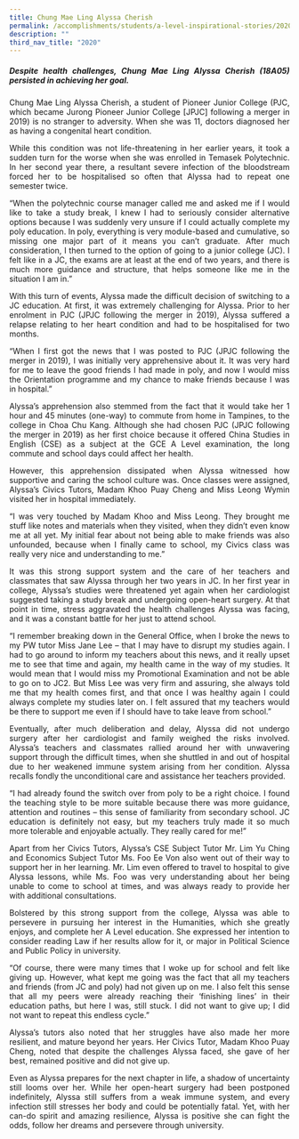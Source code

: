 ```yaml
---
title: Chung Mae Ling Alyssa Cherish
permalink: /accomplishments/students/a-level-inspirational-stories/2020/cherish/
description: ""
third_nav_title: "2020"
---
```

<div align=justify>
<h5><strong>Despite health challenges, Chung Mae Ling Alyssa Cherish (18A05) persisted in achieving her goal.</strong></h5>

<p>Chung Mae Ling Alyssa Cherish, a student of Pioneer Junior College (PJC, which became Jurong Pioneer Junior College [JPJC] following a merger in 2019) is no stranger to adversity. When she was 11, doctors diagnosed her as having a congenital heart condition.</p>

<p>
While this condition was not life-threatening in her earlier years, it took a sudden turn for the worse when she was enrolled in Temasek Polytechnic. In her second year there, a resultant severe infection of the bloodstream forced her to be hospitalised so often that Alyssa had to repeat one semester twice.</p>

<p>
“When the polytechnic course manager called me and asked me if I would like to take a study break, I knew I had to seriously consider alternative options because I was suddenly very unsure if I could actually complete my poly education. In poly, everything is very module-based and cumulative, so missing one major part of it means you can’t graduate. After much consideration, I then turned to the option of going to a junior college (JC). I felt like in a JC, the exams are at least at the end of two years, and there is much more guidance and structure, that helps someone like me in the situation I am in.”</p>

<p>
With this turn of events, Alyssa made the difficult decision of switching to a JC education. At first, it was extremely challenging for Alyssa. Prior to her enrolment in PJC (JPJC following the merger in 2019), Alyssa suffered a relapse relating to her heart condition and had to be hospitalised for two months.</p>

<p>
“When I first got the news that I was posted to PJC (JPJC following the merger in 2019), I was initially very apprehensive about it. It was very hard for me to leave the good friends I had made in poly, and now I would miss the Orientation programme and my chance to make friends because I was in hospital.”</p>

<p>
Alyssa’s apprehension also stemmed from the fact that it would take her 1 hour and 45 minutes (one-way) to commute from home in Tampines, to the college in Choa Chu Kang. Although she had chosen PJC (JPJC following the merger in 2019) as her first choice because it offered China Studies in English (CSE) as a subject at the GCE A Level examination, the long commute and school days could affect her health.</p>

<p>
However, this apprehension dissipated when Alyssa witnessed how supportive and caring the school culture was. Once classes were assigned, Alyssa’s Civics Tutors, Madam Khoo Puay Cheng and Miss Leong Wymin visited her in hospital immediately.</p>

<p>
“I was very touched by Madam Khoo and Miss Leong. They brought me stuff like notes and materials when they visited, when they didn’t even know me at all yet. My initial fear about not being able to make friends was also unfounded, because when I finally came to school, my Civics class was really very nice and understanding to me.”</p>

<p>
It was this strong support system and the care of her teachers and classmates that saw Alyssa through her two years in JC. In her first year in college, Alyssa’s studies were threatened yet again when her cardiologist suggested taking a study break and undergoing open-heart surgery. At that point in time, stress aggravated the health challenges Alyssa was facing, and it was a constant battle for her just to attend school.</p>

<p>
“I remember breaking down in the General Office, when I broke the news to my PW tutor Miss Jane Lee – that I may have to disrupt my studies again. I had to go around to inform my teachers about this news, and it really upset me to see that time and again, my health came in the way of my studies. It would mean that I would miss my Promotional Examination and not be able to go on to JC2. But Miss Lee was very firm and assuring, she always told me that my health comes first, and that once I was healthy again I could always complete my studies later on. I felt assured that my teachers would be there to support me even if I should have to take leave from school.”</p>

<p>
Eventually, after much deliberation and delay, Alyssa did not undergo surgery after her cardiologist and family weighed the risks involved. Alyssa’s teachers and classmates rallied around her with unwavering support through the difficult times, when she shuttled in and out of hospital due to her weakened immune system arising from her condition. Alyssa recalls fondly the unconditional care and assistance her teachers provided.</p>

<p>
“I had already found the switch over from poly to be a right choice. I found the teaching style to be more suitable because there was more guidance, attention and routines – this sense of familiarity from secondary school. JC education is definitely not easy, but my teachers truly made it so much more tolerable and enjoyable actually. They really cared for me!”</p>

<p>
Apart from her Civics Tutors, Alyssa’s CSE Subject Tutor Mr. Lim Yu Ching and Economics Subject Tutor Ms. Foo Ee Von also went out of their way to support her in her learning. Mr. Lim even offered to travel to hospital to give Alyssa lessons, while Ms. Foo was very understanding about her being unable to come to school at times, and was always ready to provide her with additional consultations.</p>

<p>
Bolstered by this strong support from the college, Alyssa was able to persevere in pursuing her interest in the Humanities, which she greatly enjoys, and complete her A Level education. She expressed her intention to consider reading Law if her results allow for it, or major in Political Science and Public Policy in university.</p>

<p>
“Of course, there were many times that I woke up for school and felt like giving up. However, what kept me going was the fact that all my teachers and friends (from JC and poly) had not given up on me. I also felt this sense that all my peers were already reaching their ‘finishing lines’ in their education paths, but here I was, still stuck. I did not want to give up; I did not want to repeat this endless cycle.”</p>

<p>
Alyssa’s tutors also noted that her struggles have also made her more resilient, and mature beyond her years. Her Civics Tutor, Madam Khoo Puay Cheng, noted that despite the challenges Alyssa faced, she gave of her best, remained positive and did not give up.</p>

<p>
Even as Alyssa prepares for the next chapter in life, a shadow of uncertainty still looms over her. While her open-heart surgery had been postponed indefinitely, Alyssa still suffers from a weak immune system, and every infection still stresses her body and could be potentially fatal. Yet, with her can-do spirit and amazing resilience, Alyssa is positive she can fight the odds, follow her dreams and persevere through university.</p>